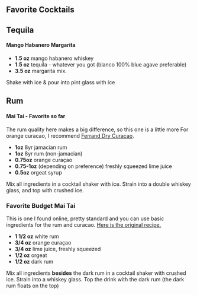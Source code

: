 ## Favorite Cocktails

## Tequila
#### Mango Habanero Margarita
 - **1.5 oz** mango habanero whiskey
 - **1.5 oz** tequila - whatever you got (blanco 100% blue agave preferable)
 - **3.5 oz** margarita mix.
 
 Shake with ice & pour into pint glass with ice
 
 
 ## Rum
 #### Mai Tai - Favorite so far
  The rum quality here makes a big difference, so this one is a little more  For orange curacao, I recommend [Ferrand Dry Curacao](https://maisonferrand.com/en/content/pf-dry-curacao-1/).
 - **1oz** 8yr jamacian rum
 - **1oz** 8yr rum (non-jamacian)
 - **0.75oz** orange curaçao
 - **0.75-1oz** (depending on preference) freshly squeezed lime juice
 - **0.5oz** orgeat syrup

Mix all ingredients in a cocktail shaker with ice. Strain into a double whiskey glass, and top with crushed ice.

### Favorite Budget Mai Tai
This is one I found online, pretty standard and you can use basic ingredients for the rum and curacao. [Here is the original recipe.](https://www.liquor.com/recipes/traditional-mai-tai/)
- **1 1/2 oz** white rum
- **3/4 oz** orange curaçao
- **3/4 oz** lime juice, freshly squeezed
- **1/2 oz** orgeat
- **1/2 oz** dark rum

Mix all ingredients **besides** the dark rum in a cocktail shaker with crushed ice. Strain into a whiskey glass. Top the drink with the dark rum (the dark rum floats on the top)